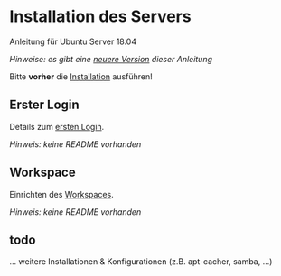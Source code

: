 # Installation des Servers
Anleitung für Ubuntu Server 18.04

_Hinweise: es gibt eine [neuere Version](../../README.md) dieser Anleitung_

Bitte **vorher** die [Installation](../1_install/README.md) ausführen!



## Erster Login
Details zum [ersten Login](2a_first_login/).

_Hinweis: keine README vorhanden_

## Workspace
Einrichten des [Workspaces](2b_workspace/).

_Hinweis: keine README vorhanden_

## todo
... weitere Installationen & Konfigurationen (z.B. apt-cacher, samba, ...)
